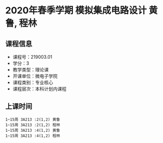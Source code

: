 # 2020年春季学期 模拟集成电路设计 黄鲁, 程林






## 课程信息

- 课程号：219003.01
- 学分：3
- 教学类型：理论课
- 开课单位：微电子学院
- 课程类别：专业核心
- 课程层次：本科计划内课程

## 上课时间

```
1~15周 3A213 :2(1,2) 黄鲁
1~15周 3A213 :2(1,2) 程林
1~15周 3A213 :4(1,2) 黄鲁
1~15周 3A213 :4(1,2) 程林
```

